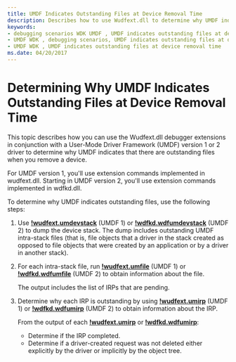```yaml
---
title: UMDF Indicates Outstanding Files at Device Removal Time
description: Describes how to use Wudfext.dll to determine why UMDF indicates that there are outstanding files when you remove a device.
keywords:
- debugging scenarios WDK UMDF , UMDF indicates outstanding files at device removal time
- UMDF WDK , debugging scenarios, UMDF indicates outstanding files at device removal time
- UMDF WDK , UMDF indicates outstanding files at device removal time
ms.date: 04/20/2017
---
```


# Determining Why UMDF Indicates Outstanding Files at Device Removal Time


This topic describes how you can use the Wudfext.dll debugger extensions in conjunction with a User-Mode Driver Framework (UMDF) version 1 or 2 driver to determine why UMDF indicates that there are outstanding files when you remove a device.

For UMDF version 1, you'll use extension commands implemented in wudfext.dll. Starting in UMDF version 2, you'll use extension commands implemented in wdfkd.dll.

To determine why UMDF indicates outstanding files, use the following steps:

1.  Use [**!wudfext.umdevstack**](../debuggercmds/-wudfext-umdevstack.md) (UMDF 1) or [**!wdfkd.wdfumdevstack**](../debuggercmds/-wdfkd-wdfumdevstack.md) (UMDF 2) to dump the device stack. The dump includes outstanding UMDF intra-stack files (that is, file objects that a driver in the stack created as opposed to file objects that were created by an application or by a driver in another stack).

2.  For each intra-stack file, run [**!wudfext.umfile**](../debuggercmds/-wudfext-umfile.md) (UMDF 1) or [**!wdfkd.wdfumfile**](../debuggercmds/-wdfkd-wdfumfile.md) (UMDF 2) to obtain information about the file.

    The output includes the list of IRPs that are pending.

3.  Determine why each IRP is outstanding by using [**!wudfext.umirp**](../debuggercmds/-wudfext-umirp.md) (UMDF 1) or [**!wdfkd.wdfumirp**](../debuggercmds/-wdfkd-wdfumirp.md) (UMDF 2) to obtain information about the IRP.

    From the output of each [**!wudfext.umirp**](../debuggercmds/-wudfext-umirp.md) or [**!wdfkd.wdfumirp**](../debuggercmds/-wdfkd-wdfumirp.md):

    -   Determine if the IRP completed.
    -   Determine if a driver-created request was not deleted either explicitly by the driver or implicitly by the object tree.

 

